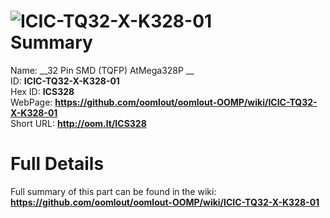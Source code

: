 
![ICIC-TQ32-X-K328-01](https://github.com/oomlout/oomlout-OOMP/blob/master/parts/ICIC-TQ32-X-K328-01/ICIC-TQ32-X-K328-01_420.jpg)   
Summary
=================
  
Name: __32 Pin SMD (TQFP) AtMega328P __    
ID: __ICIC-TQ32-X-K328-01__   
Hex ID: __ICS328__   
WebPage: __https://github.com/oomlout/oomlout-OOMP/wiki/ICIC-TQ32-X-K328-01__   
Short URL: __http://oom.lt/ICS328__   

Full Details
==========================
Full summary of this part can be found in the wiki:   
__https://github.com/oomlout/oomlout-OOMP/wiki/ICIC-TQ32-X-K328-01__    

